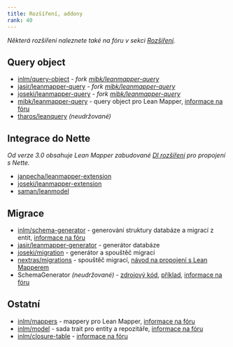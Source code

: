 ```yaml
---
title: Rozšíření, addony
rank: 40
---
```


_Některá rozšíření naleznete také na fóru v sekci [Rozšíření](https://leanmapper-forum.intm.org/t/rozsireni)._


## Query object

* [inlm/query-object](https://github.com/inlm/query-object) - _fork [mibk/leanmapper-query](https://github.com/mibk/LeanMapperQuery)_
* [jasir/leanmapper-query](https://github.com/jasir/LeanMapperQuery) - _fork [mibk/leanmapper-query](https://github.com/mibk/LeanMapperQuery)_
* [joseki/leanmapper-query](https://github.com/Joseki/LeanMapperQuery) - _fork [mibk/leanmapper-query](https://github.com/mibk/LeanMapperQuery)_
* [mibk/leanmapper-query](https://github.com/mibk/LeanMapperQuery) - query object pro Lean Mapper, [informace na fóru](https://leanmapper-forum.intm.org/d/2)
* [tharos/leanquery](https://github.com/Tharos/LeanQuery) _(neudržované)_


## Integrace do Nette

_Od verze 3.0 obsahuje Lean Mapper zabudované [DI rozšíření](/cs/docs/integrace-do-aplikace/#toc-nette) pro propojení s Nette._

* [janpecha/leanmapper-extension](https://github.com/janpecha/leanmapper-extension)
* [joseki/leanmapper-extension](https://github.com/Joseki/LeanMapper-extension)
* [saman/leanmodel](https://github.com/miroslav-mrazek/lean-model)


## Migrace

* [inlm/schema-generator](https://github.com/inlm/schema-generator) - generování struktury databáze a migrací z entit, [informace na fóru](https://leanmapper-forum.intm.org/d/5)
* [jasir/leanmapper-generator](https://github.com/jasir/leanmapper-generator) - generátor databáze
* [joseki/migration](https://github.com/Joseki/Migration) - generátor a spouštěč migrací
* [nextras/migrations](https://nextras.org/migrations/) - spouštěč migrací, [návod na propojení s Lean Mapperem](https://github.com/LeanMapper/examples/tree/master/nextras-migrations)
* SchemaGenerator _(neudržované)_ - [zdrojový kód](https://gist.github.com/anonymous/8782935), [příklad](https://gist.github.com/anonymous/8782990), [informace na fóru](https://forum.dibiphp.com/cs/14592-lean-mapper-tenke-orm-nad-dibi?p=20#p118962)


## Ostatní

* [inlm/mappers](https://github.com/inlm/mappers) - mappery pro Lean Mapper, [informace na fóru](https://leanmapper-forum.intm.org/d/7)
* [inlm/model](https://github.com/inlm/model) - sada trait pro entity a repozitáře, [informace na fóru](https://leanmapper-forum.intm.org/d/3)
* [inlm/closure-table](https://github.com/inlm/closure-table) - [informace na fóru](https://leanmapper-forum.intm.org/d/4)
